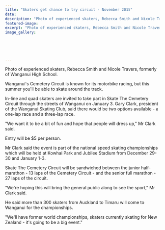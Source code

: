 ```yaml
---
title: "Skaters get chance to try circuit - November 2015"
date: 
description: "Photo of experienced skaters, Rebecca Smith and Nicole Travers, formerly of Wanganui High School, Wanganui Chronicle article on 27/11/15..."
featured-image: 
excerpt: "Photo of experienced skaters, Rebecca Smith and Nicole Travers, formerly of Wanganui High School, Wanganui Chronicle article on 27/11/15..."
image_gallery:
	
	
	
	
	
---
```


<p>Photo of experienced skaters, Rebecca Smith and Nicole Travers, formerly of Wanganui High School.</p>
<p>Wanganui's Cemetery Circuit is known for its motorbike racing, but this summer you'll be able to skate around the track.</p>
<p>In-line and quad skaters are invited to take part in Skate The Cemetery Circuit through the streets of Wanganui on January 3. Gary Clark, president of the Wanganui Skating Club, said there would be two options available - a one-lap race and a three-lap race.</p>
<p>"We want it to be a bit of fun and hope that people will dress up," Mr Clark said.</p>
<p>Entry will be $5 per person.</p>
<p>Mr Clark said the event is part of the national speed skating championships which will be held at Kowhai Park and Jubilee Stadium from December 29-30 and January 1-3.</p>
<p>Skate The Cemetery Circuit will be sandwiched between the junior half-marathon - 13 laps of the Cemetery Circuit - and the senior full marathon - 27 laps of the circuit.</p>
<p>"We're hoping this will bring the general public along to see the sport," Mr Clark said.</p>
<p>He said more than 300 skaters from Auckland to Timaru will come to Wanganui for the championships.</p>
<p>"We'll have former world championships, skaters currently skating for New Zealand - it's going to be a big event."</p>

